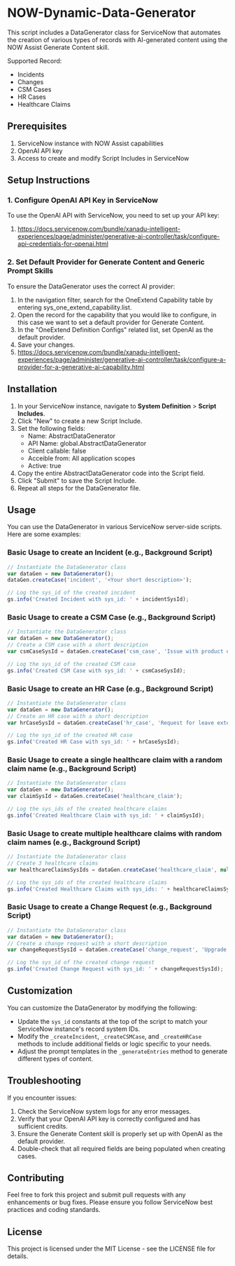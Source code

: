 ﻿# NOW-Dynamic-Data-Generator

This script includes a DataGenerator class for ServiceNow that automates the creation of various types of records with AI-generated content using the NOW Assist Generate Content skill.

Supported Record:
- Incidents
- Changes
- CSM Cases
- HR Cases
- Healthcare Claims

## Prerequisites

1. ServiceNow instance with NOW Assist capabilities
2. OpenAI API key
3. Access to create and modify Script Includes in ServiceNow

## Setup Instructions

### 1. Configure OpenAI API Key in ServiceNow

To use the OpenAI API with ServiceNow, you need to set up your API key:

1. https://docs.servicenow.com/bundle/xanadu-intelligent-experiences/page/administer/generative-ai-controller/task/configure-api-credentials-for-openai.html 

### 2. Set Default Provider for Generate Content and Generic Prompt Skills

To ensure the DataGenerator uses the correct AI provider:

1. In the navigation filter, search for the OneExtend Capability table by entering sys_one_extend_capability.list.
2. Open the record for the capability that you would like to configure, in this case we want to set a default provider for Generate Content.
3. In the "OneExtend Definition Configs" related list, set OpenAI as the default provider.
4. Save your changes.
5. https://docs.servicenow.com/bundle/xanadu-intelligent-experiences/page/administer/generative-ai-controller/task/configure-a-provider-for-a-generative-ai-capability.html

## Installation

1. In your ServiceNow instance, navigate to **System Definition** > **Script Includes**.
2. Click "New" to create a new Script Include.
3. Set the following fields:
   - Name: AbstractDataGenerator
   - API Name: global.AbstractDataGenerator
   - Client callable: false
   - Acceible from: All application scopes
   - Active: true
4. Copy the entire AbstractDataGenerator code into the Script field.
5. Click "Submit" to save the Script Include.
6. Repeat all steps for the DataGenerator file.

## Usage

You can use the DataGenerator in various ServiceNow server-side scripts. Here are some examples:

### Basic Usage to create an Incident (e.g., Background Script)

```javascript
// Instantiate the DataGenerator class
var dataGen = new DataGenerator();
dataGen.createCase('incident', '<Your short description>');

// Log the sys_id of the created incident
gs.info('Created Incident with sys_id: ' + incidentSysId);
```

### Basic Usage to create a CSM Case (e.g., Background Script)

```javascript
// Instantiate the DataGenerator class
var dataGen = new DataGenerator();
// Create a CSM case with a short description
var csmCaseSysId = dataGen.createCase('csm_case', 'Issue with product delivery');

// Log the sys_id of the created CSM case
gs.info('Created CSM Case with sys_id: ' + csmCaseSysId);

```

### Basic Usage to create an HR Case (e.g., Background Script)

```javascript
// Instantiate the DataGenerator class
var dataGen = new DataGenerator();
// Create an HR case with a short description
var hrCaseSysId = dataGen.createCase('hr_case', 'Request for leave extension');

// Log the sys_id of the created HR case
gs.info('Created HR Case with sys_id: ' + hrCaseSysId);

```

### Basic Usage to create a single healthcare claim with a random claim name (e.g., Background Script)
```javascript
// Instantiate the DataGenerator class
var dataGen = new DataGenerator();
var claimSysId = dataGen.createCase('healthcare_claim');

// Log the sys_ids of the created healthcare claims
gs.info('Created Healthcare Claim with sys_id: ' + claimSysId);
```

### Basic Usage to create multiple healthcare claims with random claim names (e.g., Background Script)
```javascript
// Instantiate the DataGenerator class
// Create 3 healthcare claims
var healthcareClaimsSysIds = dataGen.createCase('healthcare_claim', null, 3);

// Log the sys_ids of the created healthcare claims
gs.info('Created Healthcare Claims with sys_ids: ' + healthcareClaimsSysIds.join(', '));

```

### Basic Usage to create a Change Request (e.g., Background Script)

```javascript
// Instantiate the DataGenerator class
var dataGen = new DataGenerator();
// Create a change request with a short description
var changeRequestSysId = dataGen.createCase('change_request', 'Upgrade database server');

// Log the sys_id of the created change request
gs.info('Created Change Request with sys_id: ' + changeRequestSysId);

```

## Customization

You can customize the DataGenerator by modifying the following:

- Update the `sys_id` constants at the top of the script to match your ServiceNow instance's record system IDs.
- Modify the `_createIncident`, `_createCSMCase`, and `_createHRCase` methods to include additional fields or logic specific to your needs.
- Adjust the prompt templates in the `_generateEntries` method to generate different types of content.

## Troubleshooting

If you encounter issues:

1. Check the ServiceNow system logs for any error messages.
2. Verify that your OpenAI API key is correctly configured and has sufficient credits.
3. Ensure the Generate Content skill is properly set up with OpenAI as the default provider.
4. Double-check that all required fields are being populated when creating cases.

## Contributing

Feel free to fork this project and submit pull requests with any enhancements or bug fixes. Please ensure you follow ServiceNow best practices and coding standards.

## License

This project is licensed under the MIT License - see the LICENSE file for details.
